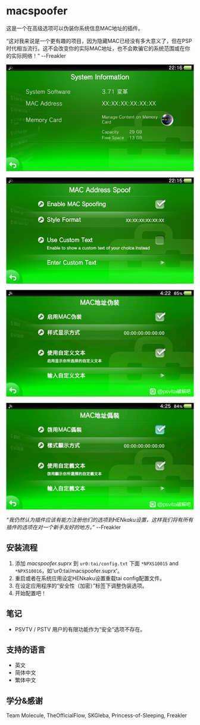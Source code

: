 # macspoofer
这是一个在高级选项可以伪装你系统信息MAC地址的插件。

“这对我来说是一个更有趣的项目，因为隐藏MAC已经没有多大意义了，但在PSP时代相当流行。这不会改变你的实际MAC地址，也不会欺骗它的系统范围或在你的实际网络！”            --Freakler

![ref0](https://github.com/Croden1999/vita-macspoofer/raw/master/capture_000.jpg)

![ref1](https://github.com/Croden1999/vita-macspoofer/raw/master/capture_001.jpg)

![ref2](https://github.com/Croden1999/vita-macspoofer/raw/master/capture_002.jpg)

![ref3](https://github.com/Croden1999/vita-macspoofer/raw/master/capture_003.jpg)

*“我仍然认为插件应该有能力注册他们的选项到HENkaku设置，这样我们将有所有插件的选项在对一个新手友好的地方。”*            --Freakler


## 安装流程
1) 添加 *macspoofer.suprx* 到 `ur0:tai/config.txt` 下面 `*NPXS10015` and `*NPXS10016`，如'ur0:tai/macspoofer.suprx'。
2) 重启或者在系统应用设定HENkaku设置重载tai config配置文件。
3) 在设定应用程序的“安全性（加密）”标签下调整伪装选项。
4) 开始配置吧！


## 笔记
 - PSVTV / PSTV 用户的有限功能作为“安全”选项不存在。


## 支持的语言
- 英文
- 简体中文
- 繁体中文


## 学分&感谢
Team Molecule, TheOfficialFlow, SKGleba, Princess-of-Sleeping, Freakler
